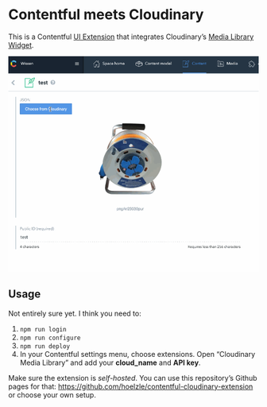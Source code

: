 # Contentful meets Cloudinary

This is a Contentful [UI Extension](https://www.contentful.com/developers/docs/concepts/uiextensions/) that integrates Cloudinary’s [Media Library Widget](https://cloudinary.com/documentation/media_library_widget).

![Screencapture](assets/cloudinary-media-library.gif)

## Usage

Not entirely sure yet. I think you need to:

1. `npm run login`
2. `npm run configure`
3. `npm run deploy`
4. In your Contentful settings menu, choose extensions. Open “Cloudinary Media Library” and add your **cloud_name** and **API key**.

Make sure the extension is _self-hosted_. You can use this repository’s Github pages for that: https://github.com/hoelzle/contentful-cloudinary-extension or choose your own setup.
